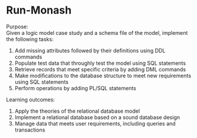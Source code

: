 # Run-Monash

Purpose:  
Given a logic model case study and a schema file of the model, implement the following tasks:
1. Add missing attributes followed by their definitions using DDL commands
2. Populate test data that throughly test the model using SQL statements
3. Retrieve records that meet specific criteria by adding DML commands
4. Make modifications to the database structure to meet new requirements using SQL statements
5. Perform operations by adding PL/SQL statements

Learning outcomes:
1. Apply the theories of the relational database model
2. Implement a relational database based on a sound database design
3. Manage data that meets user requirements, including queries and transactions
